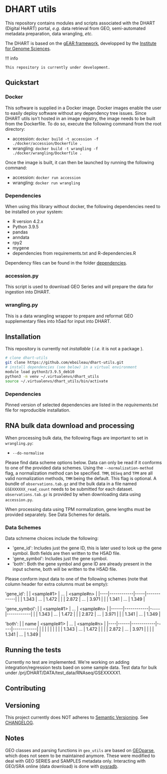 
# DHART utils

This repository contains modules and scripts associated with the DHART (Digital HeART) portal, _e.g._ data retrieval from GEO, semi-automated
metadata preparation, data wrangling, _etc._

The DHART is based on the [gEAR framework](https://github.com//dieterich-lab/gEAR), developped by the [Institute for Genome Sciences](https://github.com/IGS/gEAR).

!!! info

    This repository is currently under development.

## Quickstart

### Docker
This software is supplied in a Docker image. Docker images enable the user to easily deploy software without any dependency tree issues. Since DHART utils isn't hosted in an image registry, the image needs to be built from the Dockerfile.
To do so, execute the following command from the root directory:

- accession: `docker build -t accession -f ./docker/accession/Dockerfile .`
- wrangling: `docker build -t wrangling -f ./docker/wrangling/Dockerfile .`

Once the image is built, it can then be launched by running the following command:

- accession: `docker run accession`
- wrangling: `docker run wrangling`

### Dependencies

When using this library without docker, the following dependencies need to be installed on your system:

- R version 4.2.x
- Python 3.9.5
- pandas
- anndata
- rpy2
- mygene
- dependencies from requirements.txt and R-dependencies.R

Dependency files can be found in the folder [dependencies](./dependencies/).

### accession.py

This script is used to download GEO Series and will prepare the data for ingestion into DHART.

### wrangling.py

This is a data wrangling wrapper to prepare and reformat GEO supplementary files into h5ad for input into DHART.

## Installation

This repository is currently not *installable* ( *i.e.* it is not a package ).


```bash
# clone dhart-utils
git clone https://github.com/eboileau/dhart-utils.git
# install dependencies (see below) in a virtual environment
module load python3/3.9.5_deb10
python3 -m venv ~/.virtualenvs/dhart_utils
source ~/.virtualenvs/dhart_utils/bin/activate
```

### Dependencies

Pinned version of selected dependencies are listed in the _requirements.txt_ file for reproducible installation.

## RNA bulk data download and processing

When processing bulk data, the following flags are important to set in `wrangling.py`:

- `--do-normalise`

Please find data scheme options below. Data can only be read if it conforms to one of the provided data schemes. Using the `--normalization-method` flag, a normalization method can be specified. `TMM`, `DESeq` and `TPM` are all valid normalization methods, `TMM` being the default. This flag is optional. A bundle of `observations.tab.gz` and the bulk data in a file named `GSEXXXXXX_read_count` needs to be submitted for each dataset. `observations.tab.gz` is provided by when downloading data using `accession.py`.

When processing data using TPM normalization, gene lengths must be provided separately. See Data Schemes for details.

### Data Schemes

Data schmeme choices include the following:

- 'gene_id': Includes just the gene ID, this is later used to look up the gene symbol. Both fields are then written to the H5AD file.
- 'gene_symbol': Includes just the gene symbol.
- 'both': Both the gene symbol and gene ID are already present in the input scheme, both will be written to the H5AD file. 

Please conform input data to one of the following schemes (note that column header for extra columns must be empty):

'gene_id':
|    | <sample#1> | ... | <sample#n> |
|----|------------|-----|------------|
|    | 1.343      | ... | 1.472      |
|    | 2.872      | ... | 3.971      |
|    | 1.341      | ... | 1.349      |

'gene_symbol':
|      | <sample#1> | ... | <sample#n> |
|------|------------|-----|------------|
|      | 1.343      | ... | 1.472      |
|      | 2.872      | ... | 3.971      |
|      | 1.341      | ... | 1.349      |

'both':
|    | name | <sample#1> | ... | <sample#n> |
|----|------|------------|-----|------------|
|    |      |            |     |            |
|    |      | 1.343      | ... | 1.472      |
|    |      | 2.872      | ... | 3.971      |
|    |      | 1.341      | ... | 1.349      |

## Running the tests

Currently no test are implemented. We're working on adding integration/regression tests baed on some sample data.
Test data for bulk under /prj/DHART/DATA/test_data/RNAseq/GSEXXXXX1.

## Contributing


## Versioning

This project currently does NOT adheres to [Semantic Versioning](http://semver.org/). See [CHANGELOG](CHANGELOG.md).

## Notes

GEO classes and parsing functions in `geo_utils` are based on [GEOparse](https://github.com/guma44/GEOparse), which does
not seem to be maintained anymore. These were modified to deal with GEO SERIES and SAMPLES metadata only.
Interacting with GEO/SRA online (data download) is done with [pysradb](https://github.com/saketkc/pysradb).
